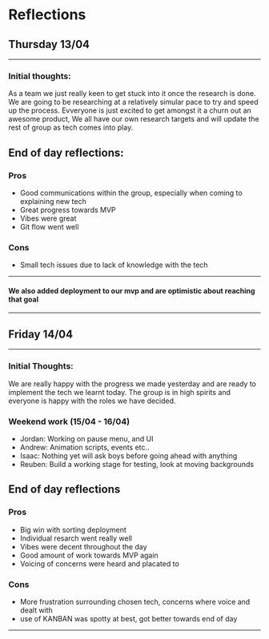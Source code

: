 # Reflections 

## Thursday 13/04

---

### Initial thoughts:
As a team we just really keen to get stuck into it once the research is done. We are going to be researching at a relatively simular pace to try and speed up the process. Evveryone is just excited to get amongst it a churn out an awesome product, We all have our own research targets and will update the rest of group as tech comes into play. 


## End of day reflections:

### Pros

- Good communications within the group, especially when coming to explaining new tech
- Great progress towards MVP
- Vibes were great
- Git flow went well

### Cons

- Small tech issues due to lack of knowledge with the tech

---

#### We also added deployment to our mvp and are optimistic about reaching that goal 

---

## Friday 14/04

---

### Initial Thoughts:
We are really happy with the progress we made yesterday and are ready to implement the tech we learnt today. The group is in high spirits and everyone is happy with the roles we have decided. 

### Weekend work (15/04 - 16/04)

- Jordan: Working on pause menu, and UI
- Andrew: Animation scripts, events etc.. 
- Isaac: Nothing yet will ask boys before going ahead with anything
- Reuben: Build a working stage for testing, look at moving backgrounds

## End of day reflections

### Pros
- Big win with sorting deployment
- Individual resarch went really well
- Vibes were decent throughout the day
- Good amount of work towards MVP again
- Voicing of concerns were heard and placated to 

### Cons
- More frustration surrounding chosen tech, concerns where voice and dealt with
- use of KANBAN was spotty at best, got better towards end of day

---
